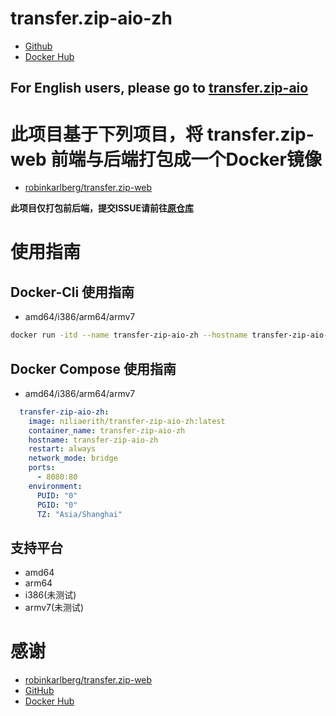 # transfer.zip-aio-zh

- [Github](https://github.com/niliovo/transfer.zip-aio-zh)
- [Docker Hub](https://hub.docker.com/r/niliaerith/transfer-zip-aio-zh)

## For English users, please go to [transfer.zip-aio](https://github.com/niliovo/transfer.zip-aio)

# 此项目基于下列项目，将 transfer.zip-web 前端与后端打包成一个Docker镜像

- [robinkarlberg/transfer.zip-web](https://github.com/robinkarlberg/transfer.zip-web)

**此项目仅打包前后端，提交ISSUE请前往[原仓库](https://github.com/robinkarlberg/transfer.zip-web)**

# 使用指南

## Docker-Cli 使用指南

- amd64/i386/arm64/armv7

```sh
docker run -itd --name transfer-zip-aio-zh --hostname transfer-zip-aio-zh --net bridge -p 8080:80 --restart always -e PUID=0 -e PGID=0 -e TZ=Asia/Shanghai niliaerith/transfer-zip-aio-zh:latest
```

## Docker Compose 使用指南

- amd64/i386/arm64/armv7

```compose.yml
  transfer-zip-aio-zh:
    image: niliaerith/transfer-zip-aio-zh:latest
    container_name: transfer-zip-aio-zh
    hostname: transfer-zip-aio-zh
    restart: always
    network_mode: bridge
    ports:
      - 8080:80
    environment:
      PUID: "0"
      PGID: "0"
      TZ: "Asia/Shanghai"
```

## 支持平台

- amd64
- arm64
- i386(未测试)
- armv7(未测试)

# 感谢

- [robinkarlberg/transfer.zip-web](https://github.com/robinkarlberg/transfer.zip-web)
- [GitHub](https://github.com/)
- [Docker Hub](https://hub.docker.com/)
